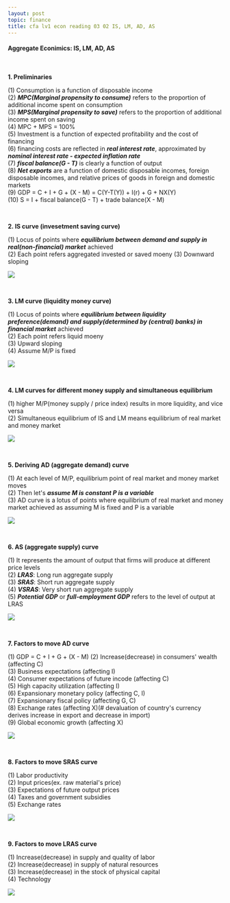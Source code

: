 ```yaml
---
layout: post
topic: finance
title: cfa lv1 econ reading 03 02 IS, LM, AD, AS
---
```


<h4>Aggregate Econimics: IS, LM, AD, AS</h4>
<br>

**1. Preliminaries**  

(1) Consumption is a function of disposable income  
(2) ___MPC(Marginal propensity to consume)___ refers to the proportion of additional income spent on consumption  
(3) ___MPS(Marginal propensity to save)___ refers to the proportion of additional income spent on saving  
(4) MPC + MPS = 100%  
(5) Investment is a function of expected  profitability and the cost of financing  
(6) financing costs are reflected in ___real interest rate___, approximated by ___nominal interest rate - expected inflation rate___  
(7) ___fiscal balance(G - T)___ is clearly a function of output  
(8) ___Net exports___ are a function of domestic disposable incomes, foreign disposable incomes, and relative prices of goods in foreign and domestic markets  
(9) GDP = C + I + G + (X - M) = C(Y-T(Y)) + I(r) + G + NX(Y)  
(10) S = I + fiscal balance(G - T) + trade balance(X - M)  

<br>

**2. IS curve (invesetment saving curve)**  

(1) Locus of points where ___equilibrium between demand and supply in real(non-financial) market___ achieved  
(2) Each point refers aggregated invested or saved moeny
(3) Downward sloping  


![](/assets/img/finance_cfa_econ_reading_03_02/figure1.png)  

<br>

**3. LM curve (liquidity money curve)**  

(1) Locus of points where ___equilibrium between liquidity preference(demand) and supply(determined by (central) banks) in financial market___ achieved  
(2) Each point refers liquid moeny  
(3) Upward sloping  
(4) Assume M/P is fixed  

![](/assets/img/finance_cfa_econ_reading_03_02/figure2.png)  

<br>

**4. LM curves for different money supply and simultaneous equilibrium**  

(1) higher M/P(money supply / price index) results in more liquidity, and vice versa  
(2) Simultaneous equilibrium of IS and LM means equilibrium of real market and money market  

![](/assets/img/finance_cfa_econ_reading_03_02/figure3.png)  

<br>

**5. Deriving AD (aggregate demand) curve**  

(1) At each level of M/P, equilibrium point of real market and money market moves  
(2) Then let's ___assume M is constant P is a variable___  
(3) AD curve is a lotus of points where equilibrium of real market and money market achieved as assuming M is fixed and P is a variable  

![](/assets/img/finance_cfa_econ_reading_03_02/figure4.png)  

<br>

**6. AS (aggregate supply) curve**  

(1) It represents the amount of output that firms will produce at different price levels  
(2) ___LRAS___: Long run aggregate supply  
(3) ___SRAS___: Short run aggregate supply  
(4) ___VSRAS___: Very short run aggregate supply  
(5) ___Potential GDP___ or ___full-employment GDP___ refers to the level of output at LRAS  

![](/assets/img/finance_cfa_econ_reading_03_02/figure5.png)  

<br>

**7. Factors to move AD curve**  

(1) GDP = C + I + G + (X - M)
(2) Increase(decrease) in consumers' wealth (affecting C)  
(3) Business expectations (affecting I)  
(4) Consumer expectations of future incode (affecting C)  
(5) High capacity utilization (affecting I)  
(6) Expansionary monetary policy (affecting C, I)  
(7) Expansionary fiscal policy (affecting G, C)  
(8) Exchange rates (affecting X)(# devaluation of country's currency derives increase in export and decrease in import)  
(9) Global economic growth (affecting X)  

![](/assets/img/finance_cfa_econ_reading_03_02/figure6.png)  

<br>

**8. Factors to move SRAS curve**  

(1) Labor productivity  
(2) Input prices(ex. raw material's price)  
(3) Expectations of future output prices  
(4) Taxes and government subsidies  
(5) Exchange rates  

![](/assets/img/finance_cfa_econ_reading_03_02/figure7.png)  

<br>

**9. Factors to move LRAS curve**  

(1) Increase(decrease) in supply and quality of labor  
(2) Increase(decrease) in supply of natural resources  
(3) Increase(decrease) in the stock of physical capital  
(4) Technology  

![](/assets/img/finance_cfa_econ_reading_03_02/figure8.png)  
